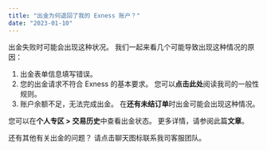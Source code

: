 ```yaml
---
title: "出金为何退回了我的 Exness 账户？"
date: "2023-01-10"
---
```


出金失败时可能会出现这种状况。 我们一起来看几个可能导致出现这种情况的原因：

1. 出金表单信息填写错误。
2. 您的出金请求不符合 Exness 的基本要求。 您可以**点击此处**阅读我司的一般性规则。
3. 账户余额不足，无法完成出金。 在**还有未结订单**时出金可能会出现这种情况。

您可以在**个人专区 > 交易历史**中查看出金状态。 更多详情，请参阅此篇**文章**。

还有其他有关出金的问题？ 请点击聊天图标联系我司客服团队。
